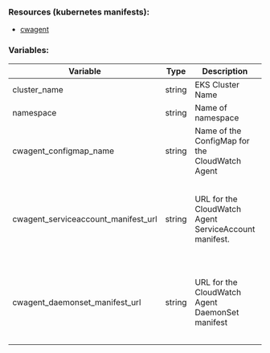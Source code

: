 ### Resources (kubernetes manifests): 
  - [cwagent](https://github.com/aws-samples/amazon-cloudwatch-container-insights/tree/main/k8s-deployment-manifest-templates/deployment-mode/daemonset/container-insights-monitoring/cwagent)

### Variables:

| Variable                         | Type   | Description                                     | Default                                                                                     |
|----------------------------------|--------|-------------------------------------------------|---------------------------------------------------------------------------------------------|
| cluster_name                     | string | EKS Cluster Name                                | null                                                                                        |
| namespace                        | string | Name of namespace                               | null                                                                                        |
| cwagent_configmap_name           | string | Name of the ConfigMap for the CloudWatch Agent  | cwagentconfig                                                                               |
| cwagent_serviceaccount_manifest_url | string | URL for the CloudWatch Agent ServiceAccount manifest. | https://raw.githubusercontent.com/aws-samples/amazon-cloudwatch-container-insights/latest/k8s-deployment-manifest-templates/deployment-mode/daemonset/container-insights-monitoring/cwagent/cwagent-serviceaccount.yaml |
| cwagent_daemonset_manifest_url   | string | URL for the CloudWatch Agent DaemonSet manifest | https://raw.githubusercontent.com/aws-samples/amazon-cloudwatch-container-insights/latest/k8s-deployment-manifest-templates/deployment-mode/daemonset/container-insights-monitoring/cwagent/cwagent-daemonset.yaml |


